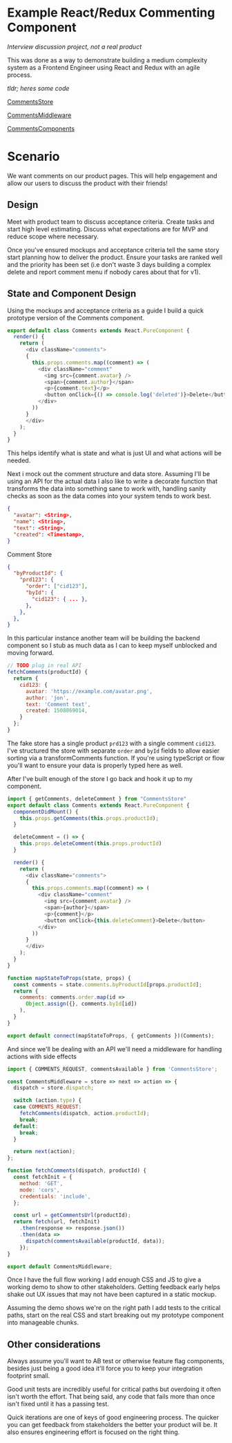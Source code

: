# Example React/Redux Commenting Component

*Interview discussion project, not a real product*

This was done as a way to demonstrate building a medium complexity system as a Frontend Engineer using React and Redux with an agile process.

*tldr; heres some code*

[CommentsStore](https://github.com/jdillman/example/blob/master/CommentsStore.js)

[CommentsMiddleware](https://github.com/jdillman/example/blob/master/CommentsStore.js)

[CommentsComponents](https://github.com/jdillman/example/blob/master/CommentsComponents.jsx)

# Scenario #

We want comments on our product pages. This will help engagement and allow our users to discuss the product with their friends!

## Design ##

Meet with product team to discuss acceptance criteria. Create tasks and start high level estimating. Discuss what expectations are for MVP and reduce scope where necessary.

Once you've ensured mockups and acceptance criteria tell the same story start planning how to deliver the product. Ensure your tasks are ranked well and the priority has been set (i.e don't waste 3 days building a complex delete and report comment menu if nobody cares about that for v1).

## State and Component Design ##

Using the mockups and acceptance criteria as a guide I build a quick prototype version of the Comments component.
```javascript
export default class Comments extends React.PureComponent {
  render() {
    return (
      <div className="comments">
      { 
        this.props.comments.map((comment) => (
          <div className="comment"
            <img src={comment.avatar} />
            <span>{comment.author}</span>
            <p>{comment.text}</p>
            <button onClick={() => console.log('deleted')}>Delete</button>
          </div>
        ))
      }
      </div>
    );
  }
}
```
This helps identify what is state and what is just UI and what actions will be needed.

Next i mock out the comment structure and data store. Assuming I'll be using an API for the actual data I also like to write a decorate function that transforms the data into something sane to work with, handling sanity checks as soon as the data comes into your system tends to work best.

```json
{
  "avatar": <String>,
  "name": <String>,
  "text": <String>,
  "created": <Timestamp>,
}
```

Comment Store
```json
{
  "byProductId": {
    "prd123": {
      "order": ["cid123"],
      "byId": {
        "cid123": { ... },
      },
    },
  },
}
```

In this particular instance another team will be building the backend component so I stub as much data as I can to keep myself unblocked and moving forward. 
```javascript
// TODO plug in real API
fetchComments(productId) {
  return {
    cid123: {
      avatar: 'https://example.com/avatar.png',
      author: 'jon',
      text: 'Comment text',
      created: 1508869014,
    }
  };
}
```

The fake store has a single product `prd123` with a single comment `cid123`. I've structured the store with separate `order` and `byId` fields to allow easier sorting via a transformComments function. If you're using typeScript or flow you'll want to ensure your data is properly typed here as well.

After I've built enough of the store I go back and hook it up to my component.
```javascript
import { getComments, deleteComment } from "CommentsStore"
export default class Comments extends React.PureComponent {
  componentDidMount() {
    this.props.getComments(this.props.productId);
  }

  deleteComment = () => {
    this.props.deleteComment(this.props.productId)
  }

  render() {
    return (
      <div className="comments">
      { 
        this.props.comments.map((comment) => (
          <div className="comment"
            <img src={comment.avatar} />
            <span>{author}</span>
            <p>{comment}</p>
            <button onClick={this.deleteComment}>Delete</button>
          </div>
        ))
      }
      </div>
    );
  }
}

function mapStateToProps(state, props) {
  const comments = state.comments.byProductId[props.productId];
  return {
    comments: comments.order.map(id =>
      Object.assign({}, comments.byId[id])
    ),
  }
}

export default connect(mapStateToProps, { getComments })(Comments);
```

And since we'll be dealing with an API we'll need a middleware for handling actions with side effects
```javascript
import { COMMENTS_REQUEST, commentsAvailable } from 'CommentsStore';

const CommentsMiddleware = store => next => action => {
  dispatch = store.dispatch;

  switch (action.type) {
  case COMMENTS_REQUEST:
    fetchComments(dispatch, action.productId);
    break;
  default:
    break;
  }

  return next(action);
};

function fetchComments(dispatch, productId) {
  const fetchInit = {
    method: 'GET',
    mode: 'cors',
    credentials: 'include',
  };

  const url = getCommentsUrl(productId);
  return fetch(url, fetchInit)
    .then(response => response.json())
    .then(data => 
      dispatch(commentsAvailable(productId, data));
    });
}

export default CommentsMiddleware;
```

Once I have the full flow working I add enough CSS and JS to give a working demo to show to other stakeholders. Getting feedback early helps shake out UX issues that may not have been captured in a static mockup.

Assuming the demo shows we're on the right path I add tests to the critical paths, start on the real CSS and start breaking out my prototype component into manageable chunks.

## Other considerations ##

Always assume you'll want to AB test or otherwise feature flag components, besides just being a good idea it'll force you to keep your integration footprint small.

Good unit tests are incredibly useful for critical paths but overdoing it often isn't worth the effort. That being said, any code that fails more than once isn't fixed until it has a passing test.

Quick iterations are one of keys of good engineering process. The quicker you can get feedback from stakeholders the better your product will be. It also ensures engineering effort is focused on the right thing.
